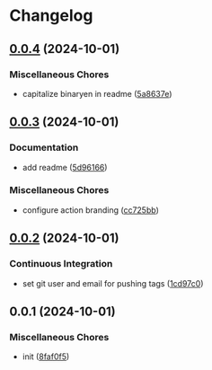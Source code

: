 # Changelog

## [0.0.4](https://github.com/phi-ag/setup-binaryen/compare/v0.0.3...v0.0.4) (2024-10-01)


### Miscellaneous Chores

* capitalize binaryen in readme ([5a8637e](https://github.com/phi-ag/setup-binaryen/commit/5a8637e29d0c4f078c3bd29ebcdd5139798ed87f))

## [0.0.3](https://github.com/phi-ag/setup-binaryen/compare/v0.0.2...v0.0.3) (2024-10-01)


### Documentation

* add readme ([5d96166](https://github.com/phi-ag/setup-binaryen/commit/5d961666acc8ee5fbb72a883fc1f6742b88848dd))


### Miscellaneous Chores

* configure action branding ([cc725bb](https://github.com/phi-ag/setup-binaryen/commit/cc725bbcf5ecba0d6da8a17733bb4ec5d74f32a4))

## [0.0.2](https://github.com/phi-ag/setup-binaryen/compare/v0.0.1...v0.0.2) (2024-10-01)


### Continuous Integration

* set git user and email for pushing tags ([1cd97c0](https://github.com/phi-ag/setup-binaryen/commit/1cd97c008055bc7f0d4ea65d1514f718e7178e64))

## 0.0.1 (2024-10-01)


### Miscellaneous Chores

* init ([8faf0f5](https://github.com/phi-ag/setup-binaryen/commit/8faf0f57346b6e085581bf510a2cecefe8302356))
